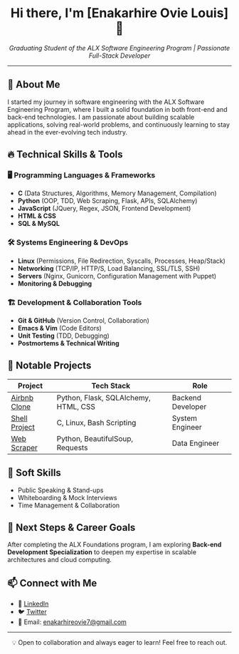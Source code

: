 <!-- Profile Header -->
<h1 align="center">Hi there, I'm [Enakarhire Ovie Louis] 👋</h1>
<p align="center">
  <em>Graduating Student of the ALX Software Engineering Program | Passionate Full-Stack Developer</em>
</p>

---

## 🚀 About Me
I started my journey in software engineering with the ALX Software Engineering Program, where I built a solid foundation in both front-end and back-end technologies. I am passionate about building scalable applications, solving real-world problems, and continuously learning to stay ahead in the ever-evolving tech industry.

## 🔥 Technical Skills & Tools
### 🖥️ Programming Languages & Frameworks
- **C** (Data Structures, Algorithms, Memory Management, Compilation)
- **Python** (OOP, TDD, Web Scraping, Flask, APIs, SQLAlchemy)
- **JavaScript** (JQuery, Regex, JSON, Frontend Development)
- **HTML & CSS**
- **SQL & MySQL**

### 🛠️ Systems Engineering & DevOps
- **Linux** (Permissions, File Redirection, Syscalls, Processes, Heap/Stack)
- **Networking** (TCP/IP, HTTP/S, Load Balancing, SSL/TLS, SSH)
- **Servers** (Nginx, Gunicorn, Configuration Management with Puppet)
- **Monitoring & Debugging**

### 🏗️ Development & Collaboration Tools
- **Git & GitHub** (Version Control, Collaboration)
- **Emacs & Vim** (Code Editors)
- **Unit Testing** (TDD, Debugging)
- **Postmortems & Technical Writing**

## 📌 Notable Projects
| Project | Tech Stack | Role |
|---------|-----------|------|
| [Airbnb Clone](https://github.com/ovie4louis) | Python, Flask, SQLAlchemy, HTML, CSS | Backend Developer |
| [Shell Project](https://github.com/ovie4louis) | C, Linux, Bash Scripting | System Engineer |
| [Web Scraper](https://github.com/ovie4louis/OVIESTY-HAVEN) | Python, BeautifulSoup, Requests | Data Engineer |

## 📢 Soft Skills
- Public Speaking & Stand-ups
- Whiteboarding & Mock Interviews
- Time Management & Collaboration

## 🎯 Next Steps & Career Goals
After completing the ALX Foundations program, I am exploring **Back-end Development Specialization** to deepen my expertise in scalable architectures and cloud computing.

## 📫 Connect with Me
- 🔗 [LinkedIn](https://www.linkedin.com/in/enakarhire-louis-ovie-b6b832156)
- 🐦 [Twitter](https://x.com/ovie4lead_tech?t=kRBNC1g5KYC62DNi2fDrSA&s=09)
- 📧 Email: enakarhireovie7@gmail.com

---
<p align="center">
💡 Open to collaboration and always eager to learn! Feel free to reach out.
</p>
